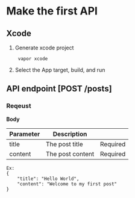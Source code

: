 # Make the first API

## Xcode

1. Generate xcode project

		vapor xcode
		
2. Select the App target, build, and run

## API endpoint [POST /posts]

### Reqeust

**Body**

| Parameter | Description | |
| --- | --- | --- |
| title | The post title | Required |
| content | The post content | Required |

```
Ex: 
{
	"title": "Hello World",
	"content": "Welcome to my first post"
}
```
